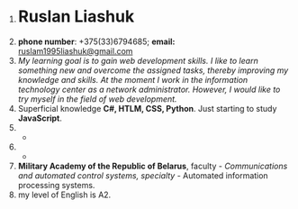 1. # Ruslan Liashuk
2. **phone number**: +375(33)6794685; **email:** ruslam1995liashuk@gmail.com
3. *My learning goal is to gain web development skills. I like to learn something new and overcome the assigned tasks, thereby improving my knowledge and skills. At the moment I work in the information technology center as a network administrator. However, I would like to try myself in the field of web development.*
4. Superficial knowledge **C#, HTLM, CSS, Python**. Just starting to study **JavaScript**.
5. -
6. -
7. **Military Academy of the Republic of Belarus**, faculty - *Communications and automated control systems, specialty* - Automated information processing systems.
8. my level of English is A2.
